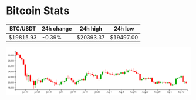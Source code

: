 # Bitcoin Stats

BTC/USDT|24h change|24h high|24h low|
|---|---|---|---|
|$19815.93|-0.39%|$20393.37|$19497.00|

<img src="./chart.svg">
